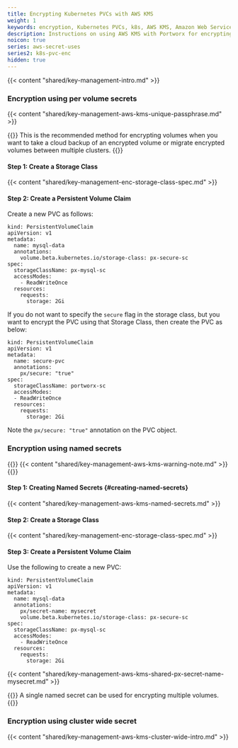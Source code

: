 ```yaml
---
title: Encrypting Kubernetes PVCs with AWS KMS
weight: 1
keywords: encryption, Kubernetes PVCs, k8s, AWS KMS, Amazon Web Services, Key Management Service
description: Instructions on using AWS KMS with Portworx for encrypting PVCs
noicon: true
series: aws-secret-uses
series2: k8s-pvc-enc
hidden: true
---
```


{{< content "shared/key-management-intro.md" >}}

### Encryption using per volume secrets

{{< content "shared/key-management-aws-kms-unique-passphrase.md" >}}

{{<info>}}
This is the recommended method for encrypting volumes when you want to take a cloud backup of an encrypted volume or migrate encrypted volumes between multiple clusters.
{{</info>}}

#### Step 1: Create a Storage Class

{{< content "shared/key-management-enc-storage-class-spec.md" >}}

#### Step 2: Create a Persistent Volume Claim

Create a new PVC as follows:

```text
kind: PersistentVolumeClaim
apiVersion: v1
metadata:
  name: mysql-data
  annotations:
    volume.beta.kubernetes.io/storage-class: px-secure-sc
spec:
  storageClassName: px-mysql-sc
  accessModes:
    - ReadWriteOnce
  resources:
    requests:
      storage: 2Gi

```

If you do not want to specify the `secure` flag in the storage class, but you want to encrypt the PVC using that Storage Class, then create the PVC as below:

```text
kind: PersistentVolumeClaim
apiVersion: v1
metadata:
  name: secure-pvc
  annotations:
    px/secure: "true"
spec:
  storageClassName: portworx-sc
  accessModes:
  - ReadWriteOnce
  resources:
    requests:
      storage: 2Gi
```
Note the `px/secure: "true"` annotation on the PVC object.

### Encryption using named secrets

{{<info>}}
{{< content "shared/key-management-aws-kms-warning-note.md" >}}
{{</info>}}

#### Step 1: Creating Named Secrets {#creating-named-secrets}

{{< content "shared/key-management-aws-kms-named-secrets.md" >}}

#### Step 2: Create a Storage Class

{{< content "shared/key-management-enc-storage-class-spec.md" >}}

#### Step 3: Create a Persistent Volume Claim

Use the following to create a new PVC:

```text
kind: PersistentVolumeClaim
apiVersion: v1
metadata:
  name: mysql-data
  annotations:
    px/secret-name: mysecret
    volume.beta.kubernetes.io/storage-class: px-secure-sc
spec:
  storageClassName: px-mysql-sc
  accessModes:
    - ReadWriteOnce
  resources:
    requests:
      storage: 2Gi

```

{{< content "shared/key-management-aws-kms-shared-px-secret-name-mysecret.md" >}}

{{<info>}}
A single named secret can be used for encrypting multiple volumes.
{{</info>}}

### Encryption using cluster wide secret

{{< content "shared/key-management-aws-kms-cluster-wide-intro.md" >}}
